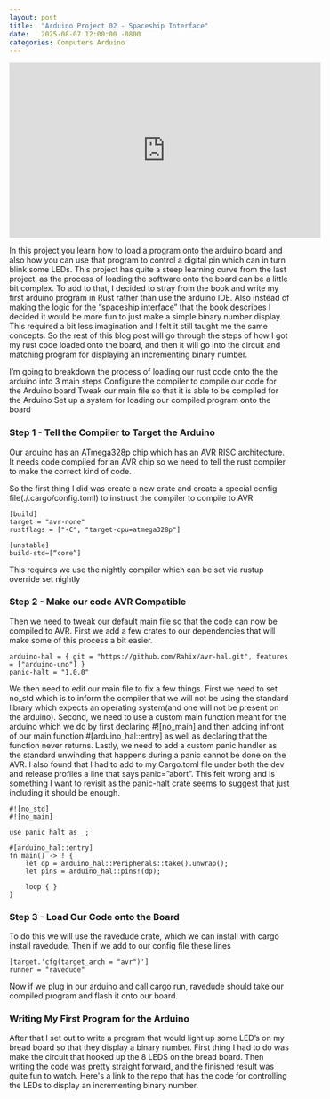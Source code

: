 ```yaml
---
layout: post
title:  "Arduino Project 02 - Spaceship Interface"
date:   2025-08-07 12:00:00 -0800
categories: Computers Arduino
---
```


<iframe width="560" height="315" src="https://www.youtube.com/embed/bGYJ7Q0106w?si=D2At6bJwbO8A2oSI" title="YouTube video player" frameborder="0" allow="accelerometer; autoplay; clipboard-write; encrypted-media; gyroscope; picture-in-picture; web-share" referrerpolicy="strict-origin-when-cross-origin" allowfullscreen></iframe>

In this project you learn how to load a program onto the arduino board and also how you can use that program to control a digital pin which can in turn blink some LEDs. This project has quite a steep learning curve from the last project, as the process of loading the software onto the board can be a little bit complex. To add to that, I decided to stray from the book and write my first arduino program in Rust rather than use the arduino IDE. Also instead of making the logic for the “spaceship interface” that the book describes I decided it would be more fun to just make a simple binary number display. This required a bit less imagination and I felt it still taught me the same concepts. So the rest of this blog post will go through the steps of how I got my rust code loaded onto the board, and then it will go into the circuit and matching program for displaying an incrementing binary number.

I’m going to breakdown the process of loading our rust code onto the the arduino into 3 main steps
Configure the compiler to compile our code for the Arduino board
Tweak our main file so that it is able to be compiled for the Arduino
Set up a system for loading our compiled program onto the board

### Step 1 - Tell the Compiler to Target the Arduino

Our arduino has an ATmega328p chip which has an AVR RISC architecture. It needs code compiled for an AVR chip so we need to tell the rust compiler to make the correct kind of code.

So the first thing I did was create a new crate and create a special config file(./.cargo/config.toml)  to instruct the compiler to compile to AVR

```
[build]
target = "avr-none"
rustflags = ["-C", "target-cpu=atmega328p"]

[unstable]
build-std=[“core”]
```
This requires we use the nightly compiler which can be set via
rustup override set nightly

### Step 2 -  Make our code AVR Compatible

Then we need to tweak our default main file so that the code can now be compiled to AVR. First we add a few crates to our dependencies that will make some of this process a bit easier. 

```
arduino-hal = { git = "https://github.com/Rahix/avr-hal.git", features = ["arduino-uno"] }
panic-halt = "1.0.0"
```

We then need to edit our main file to fix a few things. First we need to set no_std which is to inform the compiler that we will not be using the standard library which expects an operating system(and one will not be present on the arduino). Second, we need to use a custom main function meant for the arduino which we do by first declaring #![no_main] and then adding infront of our main function #[arduino_hal::entry] as well as declaring that the function never returns. Lastly, we need to add a custom panic handler as the standard unwinding that happens during a panic cannot be done on the AVR. I also found that I had to add to my Cargo.toml file under both the dev and release profiles a line that says panic=”abort”. This felt wrong and is something I want to revisit as the panic-halt crate seems to suggest that just including it should be enough.

```
#![no_std]
#![no_main]

use panic_halt as _;

#[arduino_hal::entry]
fn main() -> ! {
    let dp = arduino_hal::Peripherals::take().unwrap();
    let pins = arduino_hal::pins!(dp);

    loop { }
}
```

### Step 3 - Load Our Code onto the Board
To do this we will use the ravedude crate, which we can install with cargo install ravedude. Then if we add to our config file these lines

```
[target.'cfg(target_arch = "avr")']
runner = "ravedude"
```

Now if we plug in our arduino and call cargo run, ravedude should take our compiled program and flash it onto our board.

### Writing My First Program for the Arduino

After that I set out to write a program that would light up some LED’s on my bread board so that they display a binary number. First thing I had to do was make the circuit that hooked up the 8 LEDS on the bread board. Then writing the code was pretty straight forward, and the finished result was quite fun to watch. Here's a link to the repo that has the code for controlling the LEDs to display an incrementing binary number.

